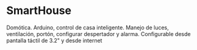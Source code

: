 # SmartHouse
Domótica. Arduino, control de casa inteligente. Manejo de luces, ventilación, portón, configurar despertador y alarma. Configurable desde pantalla táctil de 3.2" y desde internet

